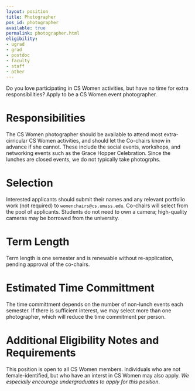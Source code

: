 ```yaml
---
layout: position
title: Photographer
pos_id: photographer
available: true
permalink: photographer.html
eligibility:
- ugrad
- grad
- postdoc
- faculty
- staff
- other
---
```

Do you love participating in CS Women activities, but have no time for extra responsibilities? Apply to be a CS Women event photographer.

# Responsibilities
The CS Women photographer should be available to attend most extra-cirricular CS Women activities, and should let the Co-chairs know in advance if she cannot. These include the social events, workshops, and networking events such as the Grace Hopper Celebration. Since the lunches are closed events, we do not typically take photogrphs.

# Selection
Interested applicants should submit their names and any relevant portfolio work (not required) to `womenchairs@cs.umass.edu`. Co-chairs will select from the pool of applicants. Students do not need to own a camera; high-quality cameras may be borrowed from the university. 

# Term Length
Term length is one semester and is renewable without re-application, pending approval of the co-chairs.

# Estimated Time Committment
The time committment depends on the number of non-lunch events each semester. If there is sufficient interest, we may select more than one photographer, which will reduce the time commitment per person.

# Additional Eligibility Notes and Requirements
This position is open to all CS Women members. Individuals who are not female-identified, but who have an interst in CS Women may also apply. _We especially encourage undergraduates to apply for this position_. 

